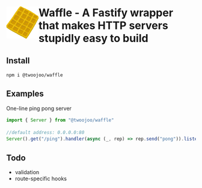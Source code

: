 # <img align="left" src="./logo.png" alt="RxJS Logo" width="86" height="86"> Waffle - A Fastify wrapper that makes HTTP servers stupidly easy to build

## Install

```bash
npm i @twoojoo/waffle
```

## Examples

One-line ping pong server

```typescript
import { Server } from "@twoojoo/waffle"

//default address: 0.0.0.0:80
Server().get("/ping").handler(async (_, rep) => rep.send("pong")).listen()
```

## Todo

- validation
- route-specific hooks


